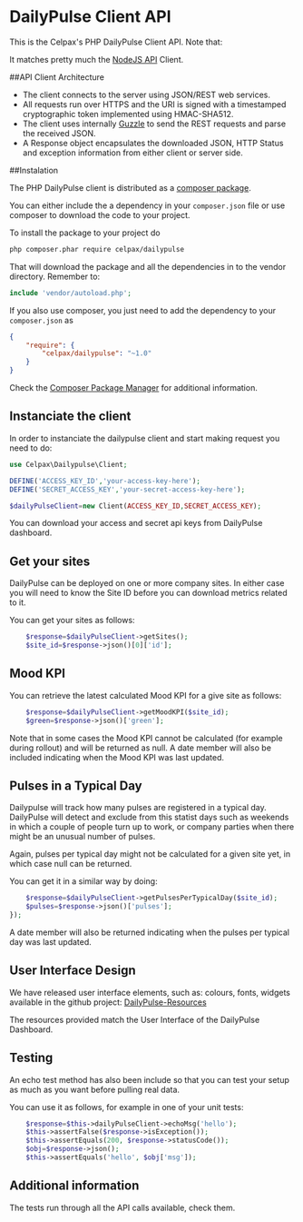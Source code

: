 # DailyPulse Client API

This is the Celpax's PHP DailyPulse Client API. Note that:

It matches pretty much the [NodeJS API](https://github.com/celpax/dailypulse) Client.

##API Client Architecture

- The client connects to the server using JSON/REST web services. 
- All requests run over HTTPS and the URI is signed with a timestamped cryptographic token implemented using HMAC-SHA512.
- The client uses internally [Guzzle](http://guzzle.readthedocs.org) to send the REST requests and parse the received JSON.
- A Response object encapsulates the downloaded JSON, HTTP Status and exception information from either client or server side.

##Instalation

The PHP DailyPulse client is distributed as a [composer package](https://packagist.org/packages/celpax/dailypulse).

You can either include the a dependency in your `composer.json` file or use composer to download the code to your project.

To install the package to your project do

```sh
php composer.phar require celpax/dailypulse
```

That will download the package and all the dependencies in to the vendor directory. Remember to:

```php
include 'vendor/autoload.php';
```

If you also use composer, you just need to add the dependency to your `composer.json` as

```json
{
    "require": {
        "celpax/dailypulse": "~1.0"
    }
}
```

Check the [Composer Package Manager](https://getcomposer.org/) for additional information.

## Instanciate the client

In order to instanciate the dailypulse client and start making request you need to do:

```php
use Celpax\Dailypulse\Client;

DEFINE('ACCESS_KEY_ID','your-access-key-here');
DEFINE('SECRET_ACCESS_KEY','your-secret-access-key-here');

$dailyPulseClient=new Client(ACCESS_KEY_ID,SECRET_ACCESS_KEY);
```

You can download your access and secret api keys from DailyPulse dashboard.

## Get your sites

DailyPulse can be deployed on one or more company sites. In either case you will need to know the Site ID before you can download metrics related to it.

You can get your sites as follows:
```php
    $response=$dailyPulseClient->getSites();
    $site_id=$response->json()[0]['id'];
```

## Mood KPI

You can retrieve the latest calculated Mood KPI for a give site as follows:

```php
    $response=$dailyPulseClient->getMoodKPI($site_id);
    $green=$response->json()['green'];
```

Note that in some cases the Mood KPI cannot be calculated (for example during rollout) and will be returned as null. A date member will also be included indicating when the Mood KPI was last updated.

## Pulses in a Typical Day

Dailypulse will track how many pulses are registered in a typical day. DailyPulse will detect and exclude from this statist days such as weekends in which a couple of people turn up to work, or company parties when there might be an unusual number of pulses.

Again, pulses per typical day might not be calculated for a given site yet, in which case null can be returned.

You can get it in a similar way by doing:

```php
    $response=$dailyPulseClient->getPulsesPerTypicalDay($site_id);
    $pulses=$response->json()['pulses'];
});
```
A date member will also be returned indicating when the pulses per typical day was last updated.

## User Interface Design

We have released user interface elements, such as: colours, fonts, widgets available in the github project: [DailyPulse-Resources](https://github.com/celpax/dailypulse-resources)

The resources provided match the User Interface of the DailyPulse Dashboard.

## Testing

An echo test method has also been include so that you can test your setup as much as you want before pulling real data. 

You can use it as follows, for example in one of your unit tests:

```php
    $response=$this->dailyPulseClient->echoMsg('hello');
    $this->assertFalse($response->isException());
    $this->assertEquals(200, $response->statusCode());
    $obj=$response->json();
    $this->assertEquals('hello', $obj['msg']);
```
## Additional information

The tests run through all the API calls available, check them.
